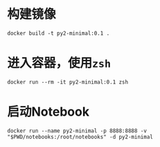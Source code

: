 # 构建镜像
`docker build -t py2-minimal:0.1 .`

# 进入容器，使用`zsh`
`docker run --rm -it py2-minimal:0.1 zsh`

# 启动Notebook
`docker run --name py2-minimal -p 8888:8888 -v "$PWD/notebooks:/root/notebooks" -d py2-minimal`
